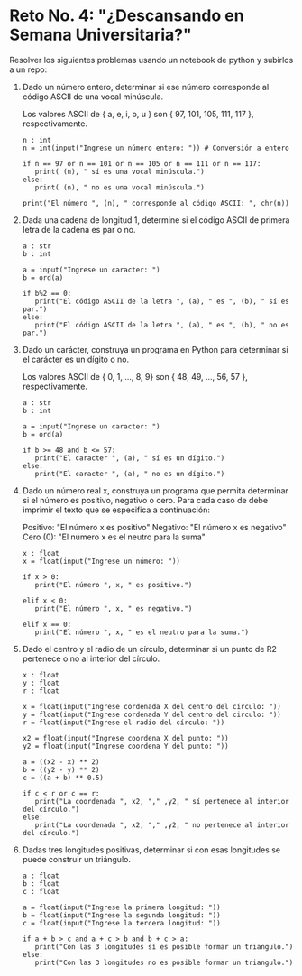 # Reto No. 4:   "¿Descansando en Semana Universitaria?"
Resolver los siguientes problemas usando un notebook de python y subirlos a un repo:


1. Dado un número entero, determinar si ese número corresponde al código ASCII de una vocal minúscula.

   Los valores ASCII de { a, e, i, o, u }   son   { 97, 101, 105, 111, 117 }, respectivamente.

   ```pseudocode
   n : int 
   n = int(input("Ingrese un número entero: ")) # Conversión a entero

   if n == 97 or n == 101 or n == 105 or n == 111 or n == 117:
      print( (n), " sí es una vocal minúscula.")
   else:
      print( (n), " no es una vocal minúscula.")

   print("El número ", (n), " corresponde al código ASCII: ", chr(n))

   ```
   


2. Dada una cadena de longitud 1, determine si el código ASCII de primera letra de la cadena es par o no.

   ```pseudocode
   a : str
   b : int
   
   a = input("Ingrese un caracter: ")
   b = ord(a)

   if b%2 == 0:
      print("El código ASCII de la letra ", (a), " es ", (b), " sí es par.")
   else: 
      print("El código ASCII de la letra ", (a), " es ", (b), " no es par.")

   ```




3. Dado un carácter, construya un programa en Python para determinar si el carácter es un dígito o no.

   Los valores ASCII de { 0, 1, ..., 8, 9}   son   { 48, 49, ..., 56, 57 }, respectivamente.

   ```pseudocode
   a : str
   b : int
   
   a = input("Ingrese un caracter: ")
   b = ord(a)
   
   if b >= 48 and b <= 57:
      print("El caracter ", (a), " sí es un dígito.")
   else: 
      print("El caracter ", (a), " no es un dígito.")

   ```

   

4. Dado un número real x, construya un programa que permita determinar si el número es positivo, negativo o cero.
   Para cada caso de debe imprimir el texto que se especifica a continuación:

   Positivo: "El número x es positivo"
   Negativo: "El número x es negativo"
   Cero (0): "El número x es el neutro para la suma"


   ```pseudocode
   x : float
   x = float(input("Ingrese un número: "))
   
   if x > 0:
      print("El número ", x, " es positivo.")
     
   elif x < 0:
      print("El número ", x, " es negativo.")
  
   elif x == 0:
      print("El número ", x, " es el neutro para la suma.")

   ```




   
5. Dado el centro y el radio de un círculo, determinar si un punto de R2 pertenece o no al interior del círculo.


   ```pseudocode
   x : float
   y : float
   r : float
   
   x = float(input("Ingrese cordenada X del centro del círculo: "))
   y = float(input("Ingrese cordenada Y del centro del circulo: "))
   r = float(input("Ingrese el radio del círculo: "))
   
   x2 = float(input("Ingrese coordena X del punto: "))
   y2 = float(input("Ingrese coordena Y del punto: "))
   
   a = ((x2 - x) ** 2)
   b = ((y2 - y) ** 2)
   c = ((a + b) ** 0.5)
   
   if c < r or c == r:
      print("La coordenada ", x2, "," ,y2, " sí pertenece al interior del círculo.")
   else:
      print("La coordenada ", x2, "," ,y2, " no pertenece al interior del círculo.")

   ```




6. Dadas tres longitudes positivas, determinar si con esas longitudes se puede construir un triángulo.

   ```pseudocode
   a : float
   b : float
   c : float
   
   a = float(input("Ingrese la primera longitud: "))
   b = float(input("Ingrese la segunda longitud: "))
   c = float(input("Ingrese la tercera longitud: "))
   
   if a + b > c and a + c > b and b + c > a: 
      print("Con las 3 longitudes sí es posible formar un triangulo.")
   else:
      print("Con las 3 longitudes no es posible formar un triangulo.")

   ```



